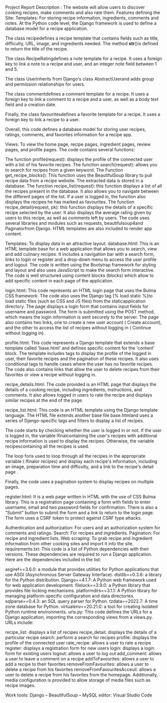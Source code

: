 Project Report
Description :
The website will allow users to discover cooking recipes, make comments and also rate them.
Features defining the Site:
Templates: For storing recipe information, ingredients, comments and notes.
At the Python code level, the Django framework is used to define a database model for a recipe application.

The class recipedefines a recipe template that contains fields such as title, difficulty, URL, image, and ingredients needed. The method __str__()is defined to return the title of the recipe.

The class RecipeRatingdefines a note template for a recipe. It uses a foreign key to link a note to a recipe and user, and an integer note field between 1 and 5.

The class Userinherits from Django's class AbstractUserand adds group and permission relationships for users.

The class commentdefines a comment template for a recipe. It uses a foreign key to link a comment to a recipe and a user, as well as a body text field and a creation date.

Finally, the class favouritesdefines a favorite template for a recipe. It uses a foreign key to link a recipe to a user.

Overall, this code defines a database model for storing user recipes, ratings, comments, and favorites information for a recipe app.

Views: To view the home page, recipe pages, ingredient pages, review pages, and profile pages.
The code contains several functions:

The function profile(request): displays the profile of the connected user with a list of his favorite recipes.
The function search(request): allows you to search for recipes from a given keyword.
The Function get_recipe_blocks(): This function uses the BeautifulSoup library to pull recipe data from a recipe website. The extracted data is stored in a database.
The function recipe_list(request): this function displays a list of all the recipes present in the database. It also allows you to navigate between the different pages of the list. If a user is logged in, the function also displays the recipes he has marked as favourites.
The function recipe_detail(request, pk): this function displays the details of a specific recipe selected by the user. It also displays the average rating given by users to this recipe, as well as comments left by users.
The code uses several libraries and modules such as requests, beautifulsoup4and Paginatorfrom Django. HTML templates are also included to render app content.

Templates: To display data in an attractive layout.
database.html:
This is an HTML template base for a web application that allows you to search, view and add culinary recipes. It includes a navigation bar with a search form, links to login or register and a drop-down menu to access the user profile and logout. The code is written using the Bootstrap framework for styling and layout and also uses JavaScript to make the search form interactive. The code is well structured using content blocks (blocks) which allow to add specific content in each page of the application.

login.html:
This code represents an HTML login page that uses the Bulma CSS framework. The code also uses the Django tag {% load static %}to load static files (such as CSS and JS files) from the staticapplication directory. The page displays a login form that contains input fields for username and password. The form is submitted using the POST method, which means the login information is sent securely to the server. The page also contains two links, one to create a new user account ( Create account), and the other to access the list of recipes without logging in ( Continue without logging in).

profile.html:
This code represents a Django template that extends a base template called 'base.html' and defines specific content for the 'content' block. The template includes tags to display the profile of the logged in user, their favorite recipes and the pagination of these recipes. It also uses conditional tags to handle cases where the user has no favorite recipes. The code also contains links that allow the user to delete recipes from their favorites or view a recipe without logging in.

recipe_details.html:
The code provided is an HTML page that displays the details of a cooking recipe, including ingredients, instructions, and comments. It also allows logged in users to rate the recipe and displays similar recipes at the end of the page.

recipe_list.html:
This code is an HTML template using the Django template language. The HTML file extends another base file base.htmland uses a series of Django-specific tags and filters to display a list of recipes.

The code starts by checking whether the user is logged in or not. If the user is logged in, the variable lfinalcontaining the user's recipes with additional recipe information is used to display the recipes. Otherwise, the variable recipescontaining all the recipes is used.

The loop foris used to loop through all the recipes in the appropriate variable ( lfinalor recipes) and display each recipe's information, including an image, preparation time and difficulty, and a link to the recipe's detail page .

Finally, the code uses a pagination system to display recipes on multiple pages.

register.html:
It is a web page written in HTML with the use of CSS Bulma library. This is a registration page containing a form with fields to enter username, email and two password fields for confirmation. There is also a "Submit" button to submit the form and a link to return to the login page. The form uses a CSRF token to protect against CSRF type attacks.

Authentication and authorization: For users and an authorization system for comments and ratings.
Search: For recipes and ingredients.
Pagination: For recipe and ingredient lists.
Web scraping: To grab recipe and ingredient information from other cooking sites and import it into the site.
requirements.txt:
This code is a list of Python dependencies with their versions. These dependencies are required to run a Django application. Here are the dependencies included in the list:

asgiref==3.6.0: a module that provides utilities for Python applications that use ASGI (Asynchronous Server Gateway Interface).
distlib==0.3.6: a library for the Python distribution.
Django==4.1.7: A Python web framework used for web application development.
filelock==3.9.0: a Python library that provides file locking mechanisms.
platformdirs==3.1.1: A Python library for managing platform-specific configuration and data directories.
sqlparse==0.4.3: an SQL query parser for Python.
tzdata==2022.7: A time zone database for Python.
virtualenv==20.21.0: a tool for creating isolated Python runtime environments.
urls.py:
This code defines the URLs for a Django application, importing the corresponding views from a views.py. URLs include:

recipe_list: displays a list of recipes
recipe_detail: displays the details of a particular recipe
search: perform a search for recipes
profile: displays the profile of the connected user
rate_recipe: allows a user to rate a recipe
register: displays a registration form for new users
login: displays a login form for existing users
logout: allows a user to log out
add_comment: allows a user to leave a comment on a recipe
addToFavourites: allows a user to add a recipe to their favorites
removeFromFavourites: allows a user to delete a recipe from his favorites
removeFromFavouritesAcceuil: allows a user to delete a recipe from his favorites from the homepage.
Additionally, media configuration is provided to allow storage of media files such as recipe images.

Work tools:
Django – BeautifulSoup – MySQL
editor:
Visual Studio Code
